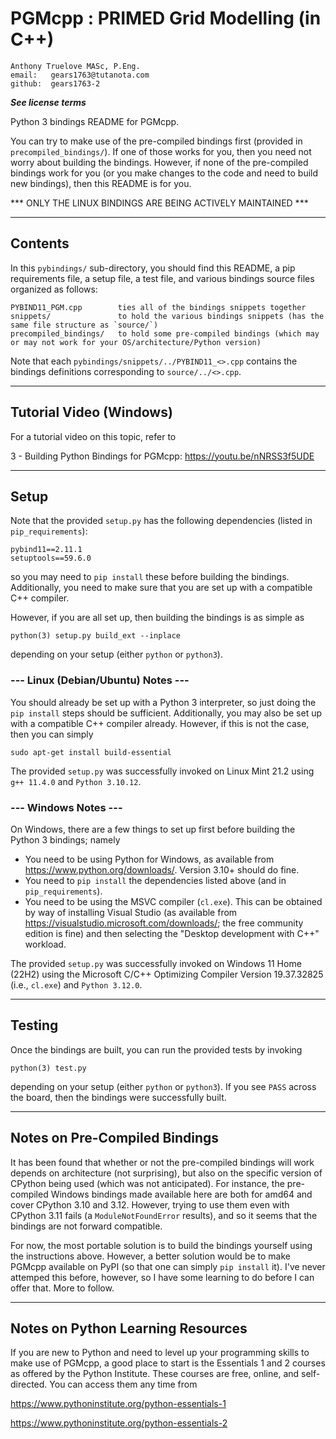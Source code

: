 # PGMcpp : PRIMED Grid Modelling (in C++)

    Anthony Truelove MASc, P.Eng.
    email:   gears1763@tutanota.com
    github:  gears1763-2

***See license terms***


Python 3 bindings README for PGMcpp.

You can try to make use of the pre-compiled bindings first (provided in 
`precompiled_bindings/`). If one of those works for you, then you need not worry about 
building the bindings. However, if none of the pre-compiled bindings work for you (or 
you make changes to the code and need to build new bindings), then this README is for
you.


*** ONLY THE LINUX BINDINGS ARE BEING ACTIVELY MAINTAINED ***

--------


## Contents

In this `pybindings/` sub-directory, you should find this README, a pip requirements file,
a setup file, a test file, and various bindings source files organized as follows:

    PYBIND11_PGM.cpp        ties all of the bindings snippets together
    snippets/               to hold the various bindings snippets (has the same file structure as `source/`)
    precompiled_bindings/   to hold some pre-compiled bindings (which may or may not work for your OS/architecture/Python version)

Note that each `pybindings/snippets/../PYBIND11_<>.cpp` contains the bindings
definitions corresponding to `source/../<>.cpp`.

--------


##  Tutorial Video (Windows)

For a tutorial video on this topic, refer to  

3 - Building Python Bindings for PGMcpp: <https://youtu.be/nNRSS3f5UDE>

--------


## Setup

Note that the provided `setup.py` has the following dependencies (listed in 
`pip_requirements`):

    pybind11==2.11.1
    setuptools==59.6.0

so you may need to `pip install` these before building the bindings. Additionally, you
need to make sure that you are set up with a compatible C++ compiler.

However, if you are all set up, then building the bindings is as simple as

    python(3) setup.py build_ext --inplace

depending on your setup (either `python` or `python3`).

### --- Linux (Debian/Ubuntu) Notes ---

You should already be set up with a Python 3 interpreter, so just doing the `pip install`
steps should be sufficient. Additionally, you may also be set up with a compatible
C++ compiler already. However, if this is not the case, then you can simply

    sudo apt-get install build-essential

The provided `setup.py` was successfully invoked on Linux Mint 21.2 using `g++ 11.4.0` 
and `Python 3.10.12`.

### --- Windows Notes ---

On Windows, there are a few things to set up first before building the Python 3 bindings;
namely

  * You need to be using Python for Windows, as available from <https://www.python.org/downloads/>. Version 3.10+ should do fine.
  * You need to `pip install` the dependencies listed above (and in `pip_requirements`).
  * You need to be using the MSVC compiler (`cl.exe`). This can be obtained by way of installing Visual Studio (as available from <https://visualstudio.microsoft.com/downloads/>; the free community edition is fine) and then selecting the "Desktop development with C++" workload.

The provided `setup.py` was successfully invoked on Windows 11 Home (22H2) using the
Microsoft C/C++ Optimizing Compiler Version 19.37.32825 (i.e., `cl.exe`) and
`Python 3.12.0`.

--------


## Testing

Once the bindings are built, you can run the provided tests by invoking

    python(3) test.py

depending on your setup (either `python` or `python3`). If you see `PASS` across the 
board, then the bindings were successfully built.

--------


## Notes on Pre-Compiled Bindings

It has been found that whether or not the pre-compiled bindings will work depends on
architecture (not surprising), but also on the specific version of CPython being used
(which was not anticipated). For instance, the pre-compiled Windows bindings made 
available here are both for amd64 and cover CPython 3.10 and 3.12. However, trying to
use them even with CPython 3.11 fails (a `ModuleNotFoundError` results), and so it seems
that the bindings are not forward compatible.

For now, the most portable solution is to build the bindings yourself using the
instructions above. However, a better solution would be to make PGMcpp available on PyPI
(so that one can simply `pip install` it). I've never attemped this before, however, so
I have some learning to do before I can offer that. More to follow.

--------


## Notes on Python Learning Resources

If you are new to Python and need to level up your programming skills to make use of 
PGMcpp, a good place to start is the Essentials 1 and 2 courses as offered by the
Python Institute. These courses are free, online, and self-directed. You can access them 
any time from  

<https://www.pythoninstitute.org/python-essentials-1>  

<https://www.pythoninstitute.org/python-essentials-2>  
